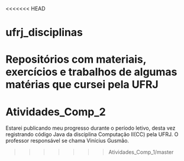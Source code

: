 <<<<<<< HEAD
# ufrj_disciplinas
 Repositórios com materiais, exercícios e trabalhos de algumas matérias que cursei pela UFRJ
=======
# Atividades_Comp_2

Estarei publicando meu progresso durante o período letivo, desta vez registrando código Java da disciplina Computação II(CC) pela UFRJ. O professor responsável se chama Vinícius Gusmão.
>>>>>>> Atividades_Comp_1/master

